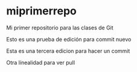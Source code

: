 # miprimerrepo
Mi primer repositorio para las clases de Git

Esto es una prueba de edición para commit nuevo

Esta es una tercera edicion para hacer un commit

Otra línealidad para ver pull
